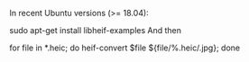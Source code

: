In recent Ubuntu versions (>= 18.04):

sudo apt-get install libheif-examples
And then

for file in *.heic; do heif-convert $file ${file/%.heic/.jpg}; done

